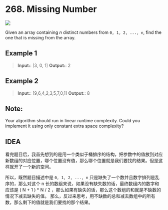 # 268. Missing Number

![](https://img.shields.io/badge/Difficulty-Easy-green.svg)

Given an array containing _n_ distinct numbers from `0, 1, 2, ..., n`, find the one that is missing from the array.

## Example 1

> **Input:**: [3, 0, 1]
> **Output:**: 2


## Example 2

> **Input:**: [9,6,4,2,3,5,7,0,1]
> **Output:**: 8

## Note:

Your algorithm should run in linear runtime complexity. Could you implement it using only constant extra space complexity?


## IDEA

看完题目后，我首先想到的是用一个类似于桶排序的结构，把参数中的值放到对应新数组的对应位置，哪个位置没有值，那么哪个位置就是我们要找的结果。但是这样就开了一个新的空间。

所以，既然题目描述中是 `0, 1, 2, ..., n` 只是缺失了一个数并且数字排列是乱序的，那么对这个 n 长的数组来说，如果没有缺失数的话，最终数组内的数字和应该是 ( N + 1 ) * N / 2 ，那么如果有缺失的话，那么这个数组的和就是不缺数的情况下减去缺失的值。
那么，反过来思考，用不缺数的总和减去数组中的所有数，那么剩下的值就是我们要找的那个结果。